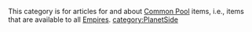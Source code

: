 This category is for articles for and about [Common
Pool](/Common_Pool "wikilink") items, i.e., items that are available to
all [Empires](/Empire "wikilink").
[category:PlanetSide](/category:PlanetSide "wikilink")
